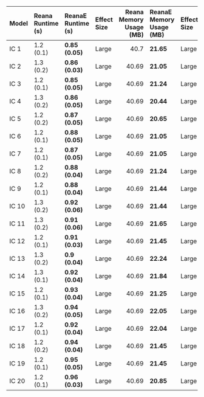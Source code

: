 | Model   | Reana Runtime (s)   | ReanaE Runtime (s)   | Effect Size   |   Reana Memory Usage (MB) | ReanaE Memory Usage (MB)   | Effect Size   |
|:--------|:--------------------|:---------------------|:--------------|--------------------------:|:---------------------------|:--------------|
| IC 1    | 1.2 (0.1)           | **0.85 (0.05)**      | Large         |                     40.7  | **21.65**                  | Large         |
| IC 2    | 1.3 (0.2)           | **0.86 (0.03)**      | Large         |                     40.69 | **21.05**                  | Large         |
| IC 3    | 1.2 (0.1)           | **0.85 (0.05)**      | Large         |                     40.69 | **21.24**                  | Large         |
| IC 4    | 1.3 (0.2)           | **0.86 (0.05)**      | Large         |                     40.69 | **20.44**                  | Large         |
| IC 5    | 1.2 (0.2)           | **0.87 (0.05)**      | Large         |                     40.69 | **20.65**                  | Large         |
| IC 6    | 1.2 (0.1)           | **0.88 (0.05)**      | Large         |                     40.69 | **21.05**                  | Large         |
| IC 7    | 1.2 (0.1)           | **0.87 (0.05)**      | Large         |                     40.69 | **21.05**                  | Large         |
| IC 8    | 1.2 (0.2)           | **0.88 (0.04)**      | Large         |                     40.69 | **21.24**                  | Large         |
| IC 9    | 1.2 (0.1)           | **0.88 (0.04)**      | Large         |                     40.69 | **21.44**                  | Large         |
| IC 10   | 1.3 (0.2)           | **0.92 (0.06)**      | Large         |                     40.69 | **21.44**                  | Large         |
| IC 11   | 1.3 (0.2)           | **0.91 (0.06)**      | Large         |                     40.69 | **21.65**                  | Large         |
| IC 12   | 1.2 (0.1)           | **0.91 (0.03)**      | Large         |                     40.69 | **21.45**                  | Large         |
| IC 13   | 1.3 (0.2)           | **0.9 (0.04)**       | Large         |                     40.69 | **22.24**                  | Large         |
| IC 14   | 1.3 (0.1)           | **0.92 (0.04)**      | Large         |                     40.69 | **21.84**                  | Large         |
| IC 15   | 1.2 (0.1)           | **0.93 (0.04)**      | Large         |                     40.69 | **21.25**                  | Large         |
| IC 16   | 1.3 (0.2)           | **0.94 (0.05)**      | Large         |                     40.69 | **22.05**                  | Large         |
| IC 17   | 1.2 (0.1)           | **0.92 (0.04)**      | Large         |                     40.69 | **22.04**                  | Large         |
| IC 18   | 1.2 (0.2)           | **0.94 (0.04)**      | Large         |                     40.69 | **21.45**                  | Large         |
| IC 19   | 1.2 (0.1)           | **0.95 (0.05)**      | Large         |                     40.69 | **21.45**                  | Large         |
| IC 20   | 1.2 (0.1)           | **0.96 (0.03)**      | Large         |                     40.69 | **20.85**                  | Large         |